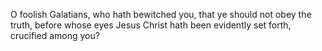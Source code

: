 O foolish Galatians, who hath bewitched you, that ye should not obey the truth, before whose eyes Jesus Christ hath been evidently set forth, crucified among you?
